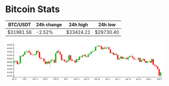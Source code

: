 # Bitcoin Stats

BTC/USDT|24h change|24h high|24h low|
|---|---|---|---|
|$31981.56|-2.52%|$33424.21|$29730.40|

<img src="./chart.svg">
